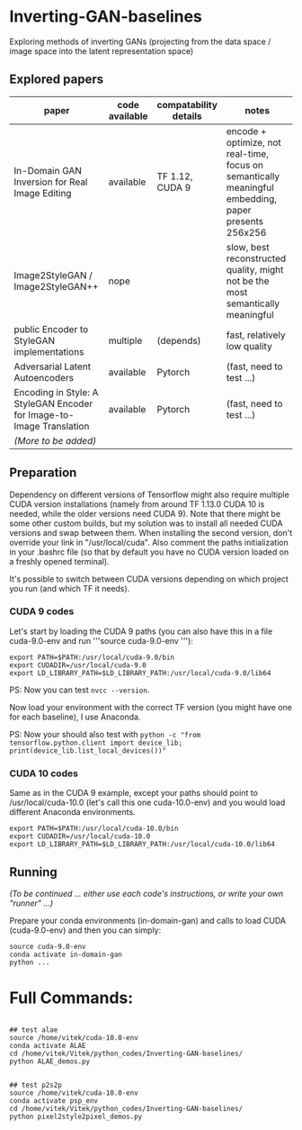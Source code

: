 # Inverting-GAN-baselines
Exploring methods of inverting GANs (projecting from the data space / image space into the latent representation space)


## Explored papers

| paper                                          | code available | compatability details | notes                                                                                                |
|------------------------------------------------|----------------|-----------------------|------------------------------------------------------------------------------------------------------|
| In-Domain GAN Inversion for Real Image Editing          | available      | TF 1.12, CUDA 9       | encode + optimize, not real-time, focus on semantically meaningful embedding, paper presents 256x256 |
| Image2StyleGAN / Image2StyleGAN++                       | nope           |                       | slow, best reconstructed quality, might not be the most semantically meaningful                      |
| public Encoder to StyleGAN implementations              | multiple       | (depends)             | fast, relatively low quality                                                                         |
| Adversarial Latent Autoencoders                         | available      | Pytorch               | (fast, need to test ...)                                                                             |
| Encoding in Style: A StyleGAN Encoder for Image-to-Image Translation | available   |  Pytorch    | (fast, need to test ...)                                                                             |
| _(More to be added)_                                      |                |                       |                                                                                                      |


[//]: # (|                                                       |                |                       |                                                 |)


## Preparation

Dependency on different versions of Tensorflow might also require multiple CUDA version installations (namely from around TF 1.13.0 CUDA 10 is needed, while the older versions need CUDA 9). Note that there might be some other custom builds, but my solution was to install all needed CUDA versions and swap between them. When installing the second version, don't override your link in "/usr/local/cuda". Also comment the paths initialization in your .bashrc file (so that by default you have no CUDA version loaded on a freshly opened terminal).

It's possible to switch between CUDA versions depending on which project you run (and which TF it needs).

### CUDA 9 codes

Let's start by loading the CUDA 9 paths (you can also have this in a file cuda-9.0-env and run '''source cuda-9.0-env '''):

```
export PATH=$PATH:/usr/local/cuda-9.0/bin
export CUDADIR=/usr/local/cuda-9.0
export LD_LIBRARY_PATH=$LD_LIBRARY_PATH:/usr/local/cuda-9.0/lib64
```

PS: Now you can test ```nvcc --version```.

Now load your environment with the correct TF version (you might have one for each baseline), I use Anaconda.

PS: Now your should also test with ```python -c "from tensorflow.python.client import device_lib; print(device_lib.list_local_devices())"```

### CUDA 10 codes

Same as in the CUDA 9 example, except your paths should point to /usr/local/cuda-10.0 (let's call this one cuda-10.0-env) and you would load different Anaconda environments.

```
export PATH=$PATH:/usr/local/cuda-10.0/bin
export CUDADIR=/usr/local/cuda-10.0
export LD_LIBRARY_PATH=$LD_LIBRARY_PATH:/usr/local/cuda-10.0/lib64
```

## Running

_(To be continued ... either use each code's instructions, or write your own "runner" ...)_

Prepare your conda environments (in-domain-gan) and calls to load CUDA (cuda-9.0-env) and then you can simply:

```
source cuda-9.0-env
conda activate in-domain-gan
python ...
```



# Full Commands:


```

## test alae
source /home/vitek/cuda-10.0-env
conda activate ALAE
cd /home/vitek/Vitek/python_codes/Inverting-GAN-baselines/
python ALAE_demos.py


## test p2s2p
source /home/vitek/cuda-10.0-env
conda activate psp_env
cd /home/vitek/Vitek/python_codes/Inverting-GAN-baselines/
python pixel2style2pixel_demos.py

```
